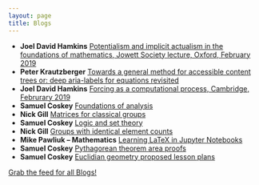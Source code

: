 ```yaml
---
layout: page
title: Blogs
---
```


* **Joel David Hamkins** [Potentialism and implicit actualism in the foundations of mathematics, Jowett Society lecture, Oxford, February 2019](http://jdh.hamkins.org/potentialism-and-implicit-actualism-in-the-foundations-of-mathematics-jowett-society-oxford-february-2019/)
* **Peter Krautzberger** [Towards a general method for accessible content trees or: deep aria-labels for equations revisited](https://www.peterkrautzberger.org/0209/)
* **Joel David Hamkins** [Forcing as a computational process, Cambridge, Februrary 2019](http://jdh.hamkins.org/forcing-as-a-computational-process-cambridge-februrary-2019/)
* **Samuel Coskey** [Foundations of analysis](http://scoskey.org/course/1819s-314/)
* **Nick Gill** [Matrices for classical groups](https://nickpgill.github.io/matrices-for-classical-groups)
* **Samuel Coskey** [Logic and set theory](http://scoskey.org/course/1819s-502/)
* **Nick Gill** [Groups with identical element counts](https://nickpgill.github.io/groups-with-identical-element-counts)
* **Mike Pawliuk – Mathematics** [Learning LaTeX in Jupyter Notebooks](https://mikepawliuk.ca/2018/12/16/learning-latex-in-jupyter-notebooks/)
* **Samuel Coskey** [Pythagorean theorem area proofs](http://scoskey.org/senior-thesis/pythagorean-theorem-area-proofs/)
* **Samuel Coskey** [Euclidian geometry proposed lesson plans](http://scoskey.org/senior-thesis/euclidean-geometry-lesson-plans/)

[Grab the feed for all Blogs!](Blogs.xml)

